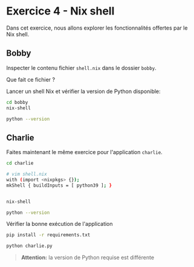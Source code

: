 # Exercice 4 - Nix shell

Dans cet exercice, nous allons explorer les fonctionnalités offertes par le Nix shell.

## Bobby

Inspecter le contenu fichier `shell.nix` dans le dossier `bobby`.

Que fait ce fichier ?

Lancer un shell Nix et vérifier la version de Python disponible:
```bash
cd bobby
nix-shell

python --version
```

## Charlie

Faites maintenant le même exercice pour l'application `charlie`.
```bash
cd charlie

# vim shell.nix
with (import <nixpkgs> {});
mkShell { buildInputs = [ python39 ]; }


nix-shell

python --version
```

Vérifier la bonne exécution de l'application
```bash
pip install -r requirements.txt

python charlie.py
```


>**Attention:** la version de Python requise est différente